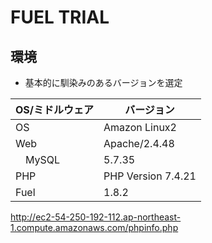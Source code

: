 # FUEL TRIAL

##  環境
- 基本的に馴染みのあるバージョンを選定

| OS/ミドルウェア | バージョン |
----|---- 
| OS | Amazon Linux2 |
| Web | Apache/2.4.48 |
| 　MySQL | 5.7.35 |
| PHP | PHP Version 7.4.21 |
| Fuel | 1.8.2 |



http://ec2-54-250-192-112.ap-northeast-1.compute.amazonaws.com/phpinfo.php
